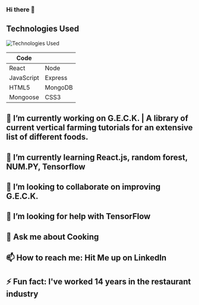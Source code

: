 ### Hi there 👋
## Technologies Used

![Technologies Used](https://skillicons.dev/icons?i=react,nodejs,express,mongodb,js,html,css)

| Code       |          |
| ---------- | -------- |
| React      | Node     |
| JavaScript | Express  |
| HTML5      | MongoDB  |
| Mongoose   | CSS3     |

## 🔭 I’m currently working on G.E.C.K. | A library of current vertical farming tutorials for an extensive list of different foods.
## 🌱 I’m currently learning React.js, random forest, NUM.PY, Tensorflow
## 👯 I’m looking to collaborate on improving G.E.C.K.
## 🤔 I’m looking for help with TensorFlow
## 💬 Ask me about Cooking
## 📫 How to reach me: Hit Me up on LinkedIn
## ⚡ Fun fact: I've worked 14 years in the restaurant industry
